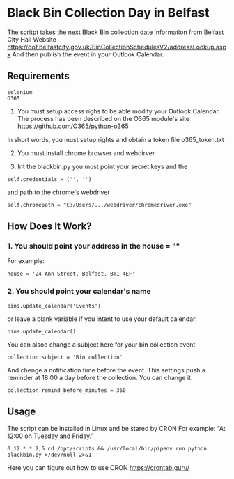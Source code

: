 # Black Bin Collection Day in Belfast
The scritpt takes the next Black Bin collection date information from Belfast City Hall Website
https://dof.belfastcity.gov.uk/BinCollectionSchedulesV2/addressLookup.aspx
And then publish the event in your Outlook Calendar.
## Requirements
```angular2html
selenium
O365
```
1. You must setup access righs to be able modify your Outlook Calendar.
The process has been described on the O365 module's site https://github.com/O365/python-o365

In short words, you must setup rights and obtain a token file o365_token.txt
 
2. You must install chrome browser and webdirver.

3. Int the blackbin.py you must point your secret keys and the 
```angular2html
self.credentials = ('', '')
```
and path to the chrome's webdriver
```angular2html
self.chromepath = "C:/Users/.../webdriver/chromedriver.exe"
```
 
## How Does It Work?
### 1. You should point your address in the house = ""
For example:
```angular2html
house = '24 Ann Street, Belfast, BT1 4EF'
```
### 2. You should point your calendar's name
```angular2html
bins.update_calendar('Events')
```
or leave a blank variable if you intent to use your default calendar:
```angular2html
bins.update_calendar()
```
You can alsoe change a subject here for your bin collection event
```angular2html
collection.subject = 'Bin collection'
```
And chenge a notification time before the event. This settings push a reminder at 18:00 a day before the collection. You can change it.
```angular2html
collection.remind_before_minutes = 360
```
## Usage
The script can be installed in Linux and be stared by CRON
For example: “At 12:00 on Tuesday and Friday.”
````angular2html
0 12 * * 2,5 cd /opt/scripts && /usr/local/bin/pipenv run python blackbin.py >/dev/null 2>&1
````
Here you can figure out how to use CRON
https://crontab.guru/